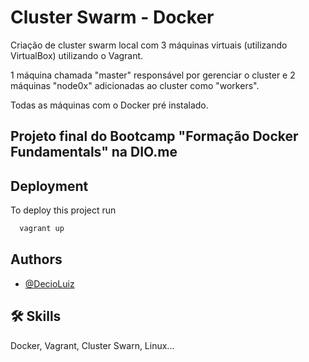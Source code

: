 
# Cluster Swarm - Docker
Criação de cluster swarm local com 3 máquinas virtuais (utilizando VirtualBox) utilizando o Vagrant.

1 máquina chamada "master" responsável por gerenciar o cluster e 2 máquinas "node0x" adicionadas ao cluster como "workers". 

Todas as máquinas com o Docker pré instalado.





## Projeto final do Bootcamp "Formação Docker Fundamentals" na DIO.me


## Deployment

To deploy this project run

```bash
  vagrant up
```


## Authors

- [@DecioLuiz](https://www.github.com/DecioLuiz)


## 🛠 Skills
Docker, Vagrant, Cluster Swarn, Linux...

